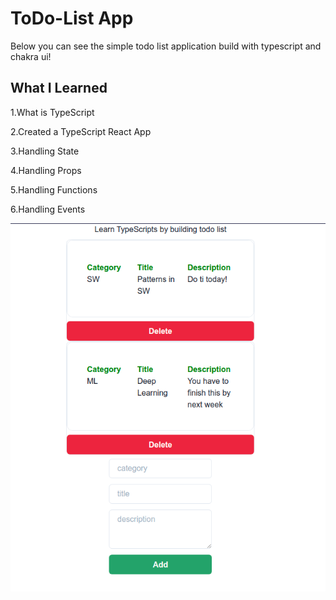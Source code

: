 # ToDo-List App

Below you can see the simple todo list application build with typescript and chakra ui!

## What I Learned
1.What is TypeScript

2.Created a TypeScript React App

3.Handling State

4.Handling Props

5.Handling Functions

6.Handling Events

![Screenshot](screenshot.png)

